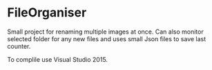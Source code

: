 # FileOrganiser

Small project for renaming multiple images at once. Can also monitor selected folder for any new files and uses small Json files to save last counter.

To complile use Visual Studio 2015.
